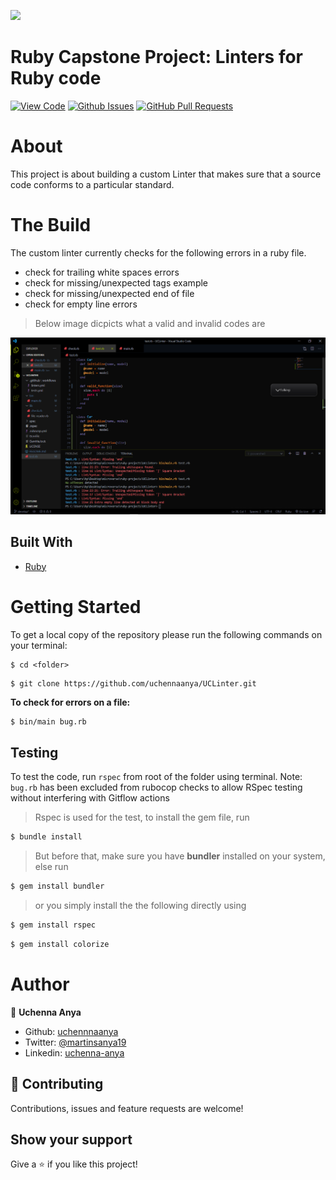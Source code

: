 ![](https://img.shields.io/badge/Microverse-blueviolet)

# Ruby Capstone Project: Linters for Ruby code

[![View Code](https://img.shields.io/badge/View%40-Code-yellow)](https://github.com/uchennaanya/UCLinter)
[![Github Issues](https://img.shields.io/badge/GitHub-Issues-orange)](https://github.com/uchennaanya/UCLinter/issues)
[![GitHub Pull Requests](https://img.shields.io/badge/GitHub-Pull%20Requests-blue)](https://github.com/uchennaanya/UCLinter/pulls)

# About

This project is about building a custom Linter that makes sure that a source code conforms to a particular standard.

# The Build

The custom linter currently checks for the following errors in a ruby file.


- check for trailing white spaces errors
- check for missing/unexpected tags example
- check for missing/unexpected end of file
- check for empty line errors

> Below image dicpicts what a valid and invalid codes are

![Sample code](screenshot.png)

## Built With

- [Ruby](https://www.ruby-lang.org/en/)

# Getting Started

To get a local copy of the repository please run the following commands on your terminal:

```
$ cd <folder>
```

```
$ git clone https://github.com/uchennaanya/UCLinter.git
```

**To check for errors on a file:**

```bash
$ bin/main bug.rb
```

## Testing

To test the code, run `rspec` from root of the folder using terminal.
Note: `bug.rb` has been excluded from rubocop checks to allow RSpec testing without interfering with Gitflow actions

> Rspec is used for the test, to install the gem file, run

```bash
$ bundle install
```

> But before that, make sure you have **bundler** installed on your system, else run

```bash
$ gem install bundler
```

> or you simply install the the following directly using

```bash
$ gem install rspec
```

```bash
$ gem install colorize
```

# Author

👤 **Uchenna Anya**

- Github: [uchennnaanya](https://github.com/uchennaanya/)
- Twitter: [@martinsanya19](https://twitter.com/martinsanya19)
- Linkedin: [uchenna-anya](https://www.linkedin.com/in/uchenna-anya/)

## 🤝 Contributing

Contributions, issues and feature requests are welcome!

## Show your support

Give a ⭐️ if you like this project!
